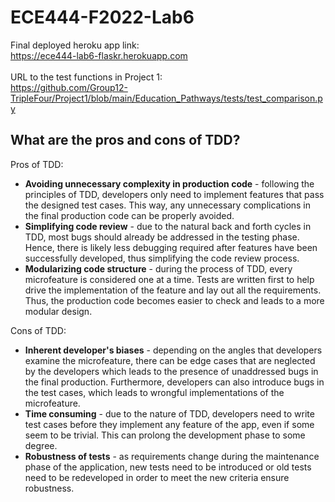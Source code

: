 # ECE444-F2022-Lab6
Final deployed heroku app link: <br>https://ece444-lab6-flaskr.herokuapp.com <br><br>
URL to the test functions in Project 1: <br> https://github.com/Group12-TripleFour/Project1/blob/main/Education_Pathways/tests/test_comparison.py

## What are the pros and cons of TDD?
Pros of TDD:
* **Avoiding unnecessary complexity in production code** - following the principles of TDD, developers only need to implement features that pass the designed test cases. This way, any unnecessary complications in the final production code can be properly avoided. 
* **Simplifying code review** - due to the natural back and forth cycles in TDD, most bugs should already be addressed in the testing phase. Hence, there is likely less debugging required after features have been successfully developed, thus simplifying the code review process. 
* **Modularizing code structure** - during the process of TDD, every microfeature is considered one at a time. Tests are written first to help drive the implementation of the feature and lay out all the requirements. Thus, the production code becomes easier to check and leads to a more modular design. 

Cons of TDD:
* **Inherent developer's biases** - depending on the angles that developers examine the microfeature, there can be edge cases that are neglected by the developers which leads to the presence of unaddressed bugs in the final production. Furthermore, developers can also introduce bugs in the test cases, which leads to wrongful implementations of the microfeature. 
* **Time consuming** - due to the nature of TDD, developers need to write test cases before they implement any feature of the app, even if some seem to be trivial. This can prolong the development phase to some degree. 
* **Robustness of tests** - as requirements change during the maintenance phase of the application, new tests need to be introduced or old tests need to be redeveloped in order to meet the new criteria ensure robustness.
